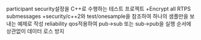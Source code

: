 participant security설정을 C++로 수행하는 테스트 프로젝트
	+Encrypt all RTPS submessages
	+security/c++2와 test/onesample을 참조하여 하나의 샘플만을 보내는 예제로 작성
	 reliability qos적용하여 pub->sub 또는 sub->pub을 실행 순서에 상관없이 데이터 로스 방지
